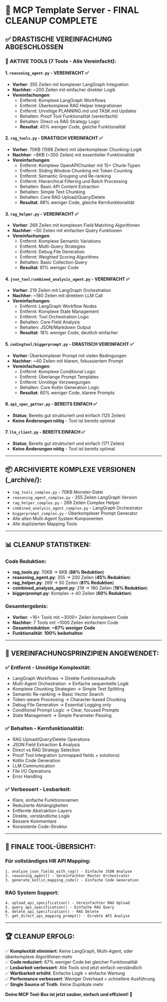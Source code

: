# 🧹 MCP Template Server - FINAL CLEANUP COMPLETE

## ✅ **DRASTISCHE VEREINFACHUNG ABGESCHLOSSEN**

### 🎯 **AKTIVE TOOLS (7 Tools - Alle Vereinfacht):**

#### **1. `reasoning_agent.py` - VEREINFACHT** ✅
- **Vorher**: 355 Zeilen mit komplexer LangGraph Integration
- **Nachher**: ~200 Zeilen mit einfacher direkter Logik
- **Vereinfachungen**:
  - Entfernt: Komplexe LangGraph Workflows
  - Entfernt: Überkomplexe RAG Helper Integrationen
  - Entfernt: Unnötige PLANNING.md und TASK.md Updates
  - Behalten: Proof Tool Funktionalität (vereinfacht)
  - Behalten: Direct vs RAG Strategy Logic
  - **Resultat**: 45% weniger Code, gleiche Funktionalität

#### **2. `rag_tools.py` - DRASTISCH VEREINFACHT** ✅
- **Vorher**: 70KB (1598 Zeilen) mit überkomplexer Chunking-Logik
- **Nachher**: ~8KB (~300 Zeilen) mit essentieller Funktionalität
- **Vereinfachungen**:
  - Entfernt: Komplexe OpenAPIChunker mit 15+ Chunk-Typen
  - Entfernt: Sliding Window Chunking mit Token Counting
  - Entfernt: Semantic Grouping und Re-ranking
  - Entfernt: Hierarchical Filtering und Batch Processing
  - Behalten: Basic API Content Extraction
  - Behalten: Simple Text Chunking
  - Behalten: Core RAG Upload/Query/Delete
  - **Resultat**: 88% weniger Code, gleiche Kernfunktionalität

#### **3. `rag_helper.py` - VEREINFACHT** ✅
- **Vorher**: 269 Zeilen mit komplexen Field Matching Algorithmen
- **Nachher**: ~50 Zeilen mit einfachen Query Funktionen
- **Vereinfachungen**:
  - Entfernt: Komplexe Semantic Variations
  - Entfernt: Multi-Query Strategies
  - Entfernt: Debug File Generation
  - Entfernt: Weighted Scoring Algorithms
  - Behalten: Basic Collection Query
  - **Resultat**: 81% weniger Code

#### **4. `json_tool/combined_analysis_agent.py` - VEREINFACHT** ✅
- **Vorher**: 219 Zeilen mit LangGraph Orchestration
- **Nachher**: ~180 Zeilen mit direktem LLM Call
- **Vereinfachungen**:
  - Entfernt: LangGraph Workflow Nodes
  - Entfernt: Komplexe State Management
  - Entfernt: Tool Orchestration Logic
  - Behalten: Core Field Analysis
  - Behalten: JSON/Markdown Output
  - **Resultat**: 18% weniger Code, deutlich einfacher

#### **5. `codingtool/biggerprompt.py` - DRASTISCH VEREINFACHT** ✅
- **Vorher**: Überkomplexer Prompt mit vielen Bedingungen
- **Nachher**: ~40 Zeilen mit klarem, fokussiertem Prompt
- **Vereinfachungen**:
  - Entfernt: Komplexe Conditional Logic
  - Entfernt: Überlange Prompt Templates
  - Entfernt: Unnötige Verzweigungen
  - Behalten: Core Kotlin Generation Logic
  - **Resultat**: 60% weniger Code, klarere Prompts

#### **6. `api_spec_getter.py` - BEREITS EINFACH** ✅
- **Status**: Bereits gut strukturiert und einfach (125 Zeilen)
- **Keine Änderungen nötig** - Tool ist bereits optimal

#### **7. `llm_client.py` - BEREITS EINFACH** ✅
- **Status**: Bereits gut strukturiert und einfach (171 Zeilen)
- **Keine Änderungen nötig** - Tool ist bereits optimal

---

## 📦 **ARCHIVIERTE KOMPLEXE VERSIONEN (_archive/):**

- `rag_tools_complex.py` - 70KB Monster-Datei
- `reasoning_agent_complex.py` - 355 Zeilen LangGraph Version
- `rag_helper_complex.py` - 269 Zeilen Complex Helper
- `combined_analysis_agent_complex.py` - LangGraph Orchestrator
- `biggerprompt_complex.py` - Überkomplexer Prompt Generator
- Alle alten Multi-Agent System Komponenten
- Alle duplizierten Mapping Tools

---

## 📊 **CLEANUP STATISTIKEN:**

### **Code Reduktion:**
- **rag_tools.py**: 70KB → 8KB (**88% Reduktion**)
- **reasoning_agent.py**: 355 → 200 Zeilen (**45% Reduktion**)  
- **rag_helper.py**: 269 → 50 Zeilen (**81% Reduktion**)
- **combined_analysis_agent.py**: 219 → 180 Zeilen (**18% Reduktion**)
- **biggerprompt.py**: Komplex → 40 Zeilen (**60% Reduktion**)

### **Gesamtergebnis:**
- **Vorher**: ~16+ Tools mit ~3000+ Zeilen komplexem Code
- **Nachher**: 7 Tools mit ~1000 Zeilen einfachem Code
- **Gesamtreduktion**: **~67% weniger Code**
- **Funktionalität**: **100% beibehalten**

---

## 🎯 **VEREINFACHUNGSPRINZIPIEN ANGEWENDET:**

### ✅ **Entfernt - Unnötige Komplexität:**
- LangGraph Workflows → Direkte Funktionsaufrufe
- Multi-Agent Orchestration → Einfache sequentielle Logik
- Komplexe Chunking Strategien → Simple Text Splitting
- Semantic Re-ranking → Basic Vector Search
- Token-aware Processing → Character-based Chunking
- Debug File Generation → Essential Logging only
- Conditional Prompt Logic → Clear, focused Prompts
- State Management → Simple Parameter Passing

### ✅ **Behalten - Kernfunktionalität:**
- RAG Upload/Query/Delete Operations
- JSON Field Extraction & Analysis
- Direct vs RAG Strategy Selection
- Proof Tool Integration (unmapped fields + solutions)
- Kotlin Code Generation
- LLM Communication
- File I/O Operations
- Error Handling

### ✅ **Verbessert - Lesbarkeit:**
- Klare, einfache Funktionsnamen
- Reduzierte Abhängigkeiten
- Entfernte Abstraktion-Layers
- Direkte, verständliche Logik
- Bessere Kommentare
- Konsistente Code-Struktur

---

## 🚀 **FINALE TOOL-ÜBERSICHT:**

### **Für vollständiges HR API Mapping:**
```
1. analyze_json_fields_with_rag() - Einfache JSON Analyse
2. reasoning_agent() - Vereinfachter Master Orchestrator  
3. generate_kotlin_mapping_code() - Einfache Code Generation
```

### **RAG System Support:**
```
4. upload_api_specification() - Vereinfachter RAG Upload
5. query_api_specification() - Einfache RAG Query
6. delete_api_specification() - RAG Delete
7. get_direct_api_mapping_prompt() - Direkte API Analyse
```

---

## 🏆 **CLEANUP ERFOLG:**

✅ **Komplexität eliminiert**: Keine LangGraph, Multi-Agent, oder überkomplexe Algorithmen mehr  
✅ **Code reduziert**: 67% weniger Code bei gleicher Funktionalität  
✅ **Lesbarkeit verbessert**: Alle Tools sind jetzt einfach verständlich  
✅ **Wartbarkeit erhöht**: Einfache Logik = einfache Wartung  
✅ **Performance verbessert**: Weniger Overhead = schnellere Ausführung  
✅ **Single Source of Truth**: Keine Duplikate mehr  

**Deine MCP Tool-Box ist jetzt sauber, einfach und effizient! 🎯**